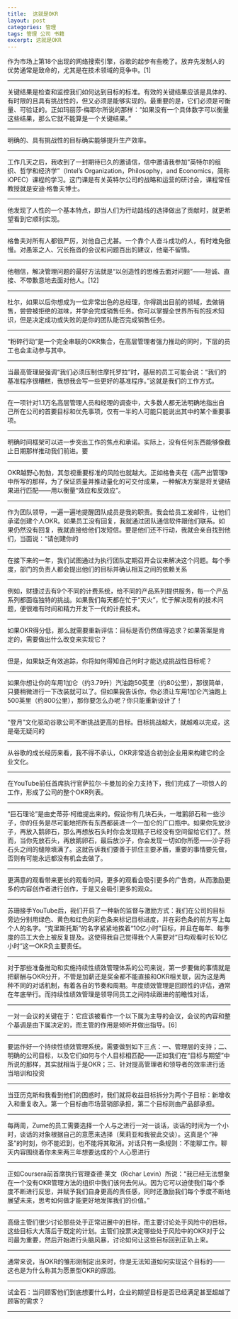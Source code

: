 ```yaml
---
title:  这就是OKR
layout: post
categories: 管理
tags: 管理 公司 书籍
excerpt: 这就是OKR
---
```

作为市场上第18个出现的网络搜索引擎，谷歌的起步有些晚了。放弃先发制人的优势通常是致命的，尤其是在技术领域的竞争中。[1]
<!-- 约翰·杜尔, 这就是OKR：让谷歌、亚马逊实现爆炸性增长的工作法, loc. 130-131 -->

-------

关键结果是检查和监控我们如何达到目标的标准。有效的关键结果应该是具体的、有时限的且具有挑战性的，但又必须是能够实现的。最重要的是，它们必须是可衡量、可验证的。正如玛丽莎·梅耶尔所说的那样：“如果没有一个具体数字可以衡量这些结果，那么它就不能算是一个关键结果。”
<!-- 约翰·杜尔, 这就是OKR：让谷歌、亚马逊实现爆炸性增长的工作法, loc. 173-175 -->

-------

明确的、具有挑战性的目标确实能够提升生产效率。
<!-- 约翰·杜尔, 这就是OKR：让谷歌、亚马逊实现爆炸性增长的工作法, loc. 204-205 -->

-------

工作几天之后，我收到了一封期待已久的邀请信，信中邀请我参加“英特尔的组织、哲学和经济学”（Intel’s Organization，Philosophy，and Economics，简称iOPEC）课程的学习。这门课是有关英特尔公司的战略和运营的研讨会，课程常任教授就是安迪·格鲁夫博士。
<!-- 约翰·杜尔, 这就是OKR：让谷歌、亚马逊实现爆炸性增长的工作法, loc. 397-400 -->

-------

他发现了人性的一个基本特点，即当人们为行动路线的选择做出了贡献时，就更希望看到它顺利实现。
<!-- 约翰·杜尔, 这就是OKR：让谷歌、亚马逊实现爆炸性增长的工作法, loc. 435-436 -->

-------

格鲁夫对所有人都很严厉，对他自己尤甚。一个靠个人奋斗成功的人，有时难免傲慢。对愚笨之人、冗长拖沓的会议和问题百出的建议，他毫不留情。
<!-- 约翰·杜尔, 这就是OKR：让谷歌、亚马逊实现爆炸性增长的工作法, loc. 507-508 -->

-------

他相信，解决管理问题的最好方法就是“以创造性的思维去面对问题”——坦诚、直接、不带歉意地去面对他人。[12]
<!-- 约翰·杜尔, 这就是OKR：让谷歌、亚马逊实现爆炸性增长的工作法, loc. 508-510 -->

-------

杜尔，如果以后你想成为一位非常出色的总经理，你得跳出目前的领域，去做销售，尝尝被拒绝的滋味，并学会完成销售任务。你可以掌握全世界所有的技术知识，但是决定成功或失败的是你的团队能否完成销售任务。
<!-- 约翰·杜尔, 这就是OKR：让谷歌、亚马逊实现爆炸性增长的工作法, loc. 516-517 -->

-------

“粉碎行动”是一个完全串联的OKR集合，在高层管理者强力推动的同时，下层的员工也会主动参与其中。
<!-- 约翰·杜尔, 这就是OKR：让谷歌、亚马逊实现爆炸性增长的工作法, loc. 707-708 -->

-------

当最高管理层强调“我们必须压制住摩托罗拉”时，基层的员工可能会说：“我们的基准程序很糟糕，我想我会写一些更好的基准程序。”这就是我们的工作方式。
<!-- 约翰·杜尔, 这就是OKR：让谷歌、亚马逊实现爆炸性增长的工作法, loc. 710-712 -->

-------

在一项针对1.1万名高层管理人员和经理的调查中，大多数人都无法明确地指出自己所在公司的首要目标和优先事项，仅有一半的人可能只能说出其中的某个重要事项。
<!-- 约翰·杜尔, 这就是OKR：让谷歌、亚马逊实现爆炸性增长的工作法, loc. 779-780 -->

-------

明确时间框架可以进一步突出工作的焦点和承诺。实际上，没有任何东西能够像截止日期那样推动我们前进。要
<!-- 约翰·杜尔, 这就是OKR：让谷歌、亚马逊实现爆炸性增长的工作法, loc. 797-798 -->

-------

OKR越野心勃勃，其忽视重要标准的风险也就越大。正如格鲁夫在《高产出管理》中所写的那样，为了保证质量并推动量化的可交付成果，一种解决方案是将关键结果进行匹配——用以衡量“效应和反效应”。
<!-- 约翰·杜尔, 这就是OKR：让谷歌、亚马逊实现爆炸性增长的工作法, loc. 826-828 -->

-------

作为团队领导，一遍一遍地提醒团队成员是我的职责。我会给员工发邮件，让他们承诺创建个人OKR。如果员工没有回复，我就通过团队通信软件跟他们联系。如果仍然没有回复，我就直接给他们发短信。要是他们还不行动，我就会亲自找到他们，当面说：“请创建你的
<!-- 约翰·杜尔, 这就是OKR：让谷歌、亚马逊实现爆炸性增长的工作法, loc. 1078-1081 -->

-------

在接下来的一年，我们试图通过为执行团队定期召开会议来解决这个问题。每个季度，部门的负责人都会提出他们的目标并确认相互之间的依赖关系
<!-- 约翰·杜尔, 这就是OKR：让谷歌、亚马逊实现爆炸性增长的工作法, loc. 1352-1354 -->

-------

例如，财捷过去有9个不同的计费系统，给不同的产品系列提供服务，每一个产品系列都面临独特的挑战。如果我们每天都在忙于“灭火”，忙于解决现有的技术问题，便很难有时间和精力开发下一代的计费技术。
<!-- 约翰·杜尔, 这就是OKR：让谷歌、亚马逊实现爆炸性增长的工作法, loc. 1459-1461 -->

-------

如果OKR得分低，那么就需要重新评估：目标是否仍然值得追求？如果答案是肯定的，需要做出什么改变来实现它？
<!-- 约翰·杜尔, 这就是OKR：让谷歌、亚马逊实现爆炸性增长的工作法, loc. 1645-1646 -->

-------

但是，如果缺乏有效追踪，你将如何得知自己何时才能达成挑战性目标呢？
<!-- 约翰·杜尔, 这就是OKR：让谷歌、亚马逊实现爆炸性增长的工作法, loc. 1835-1835 -->

-------

如果你想让你的车用1加仑（约3.79升）汽油跑50英里（约80公里），那很简单，只要稍微进行一下改装就可以了。但如果我告诉你，你必须让车用1加仑汽油跑上500英里（约800公里），那你要怎么办呢？你只能重新设计了！
<!-- 约翰·杜尔, 这就是OKR：让谷歌、亚马逊实现爆炸性增长的工作法, loc. 1945-1947 -->

-------

“登月”文化驱动谷歌公司不断挑战更高的目标。目标挑战越大，就越难以完成，这是毫无疑问的
<!-- 约翰·杜尔, 这就是OKR：让谷歌、亚马逊实现爆炸性增长的工作法, loc. 2033-2034 -->

-------

从谷歌的成长经历来看，我不得不承认，OKR非常适合初创企业用来构建它的企业文化。
<!-- 约翰·杜尔, 这就是OKR：让谷歌、亚马逊实现爆炸性增长的工作法, loc. 2127-2128 -->

-------

在YouTube前任首席执行官萨拉尔·卡曼加的全力支持下，我们完成了一项惊人的工作，形成了公司的整个OKR列表。
<!-- 约翰·杜尔, 这就是OKR：让谷歌、亚马逊实现爆炸性增长的工作法, loc. 2141-2142 -->

-------

“巨石理论”是由史蒂芬·柯维提出来的。假设你有几块石头，一堆鹅卵石和一些沙子，你的任务是尽可能地把所有东西都装进一个一加仑的广口瓶中。如果你先放沙子，再放入鹅卵石，那么再想放石头时你会发现瓶子已经没有空间留给它们了。然而，当你先放石头，再放鹅卵石，最后放沙子，你会发现一切如你所愿——沙子将石头之间的缝隙填满了。这就告诉我们要善于抓住主要矛盾，重要的事情要先做，否则有可能永远都没有机会去做了。
<!-- 约翰·杜尔, 这就是OKR：让谷歌、亚马逊实现爆炸性增长的工作法, loc. 2171-2175 -->

-------

更满意的观看带来更长的观看时间，更多的观看会吸引更多的广告商，从而激励更多的内容创作者进行创作，于是又会吸引更多的观众。
<!-- 约翰·杜尔, 这就是OKR：让谷歌、亚马逊实现爆炸性增长的工作法, loc. 2187-2188 -->

-------

苏珊接手YouTube后，我们开启了一种新的监督与激励方式：我们在公司的目标旁边分别用绿色、黄色和红色的彩色条来标记目标进度，并在彩色条的前方写上每个人的名字。“克里斯托斯”的名字紧紧地挨着“10亿小时”目标，并且在每年、每季度的员工大会上被反复提及。这使得我自己觉得我个人需要对“日均观看时长10亿小时”这一OKR负主要责任。
<!-- 约翰·杜尔, 这就是OKR：让谷歌、亚马逊实现爆炸性增长的工作法, loc. 2282-2285 -->

-------

对于那些准备推动和实施持续性绩效管理体系的公司来说，第一步要做的事情就是把薪酬与OKR分开，不管是加薪还是奖金都不能直接和OKR相关联，因为这是两种不同的对话机制，有着各自的节奏和周期。年度绩效管理是回顾性的评估，通常在年底举行。而持续性绩效管理是领导同员工之间持续跟进的前瞻性对话，
<!-- 约翰·杜尔, 这就是OKR：让谷歌、亚马逊实现爆炸性增长的工作法, loc. 2393-2396 -->

-------

一对一会议的关键在于：它应该被看作一个以下属为主导的会议，会议的内容和整个基调是由下属决定的，而主管的作用是倾听并做出指导。[6]
<!-- 约翰·杜尔, 这就是OKR：让谷歌、亚马逊实现爆炸性增长的工作法, loc. 2423-2425 -->

-------

要运作好一个持续性绩效管理系统，需要做到如下三点：一、管理层的支持；二、明确的公司目标，以及它们如何与个人目标相匹配——正如我们在“目标与期望”中所说的那样，其实就相当于是OKR；三、针对提高管理者和领导者的效率进行适当培训和投资
<!-- 约翰·杜尔, 这就是OKR：让谷歌、亚马逊实现爆炸性增长的工作法, loc. 2565-2567 -->

-------

当亚历克斯和我看到他们的困惑时，我们就将收益目标拆分为两个子目标：新增收入和重复收入。第一个目标由市场营销部承担，第二个目标则由产品部承担。
<!-- 约翰·杜尔, 这就是OKR：让谷歌、亚马逊实现爆炸性增长的工作法, loc. 2702-2704 -->

-------

每两周，Zume的员工需要选择一个人与之进行一对一谈话，谈话的时间为一个小时，谈话的对象根据自己的意愿来选择（茱莉亚和我彼此交谈）。这真是个“神圣”的时刻，你不能迟到，也不能将其取消。对话只有一条规则：不能聊工作。聊天内容围绕着你未来两三年想要达成的个人心愿进行
<!-- 约翰·杜尔, 这就是OKR：让谷歌、亚马逊实现爆炸性增长的工作法, loc. 2733-2736 -->

-------

正如Coursera前首席执行官理查德·莱文（Richar Levin）所说：“我已经无法想象在一个没有OKR管理方法的组织中我们该何去何从。因为它可以迫使我们每个季度不断进行反思，并赋予我们自身更高的责任感，同时还激励我们每个季度不断地展望未来，思考如何做才能更好地发挥我们的价值。”
<!-- 约翰·杜尔, 这就是OKR：让谷歌、亚马逊实现爆炸性增长的工作法, loc. 2861-2863 -->

-------

高级主管们很少讨论那些处于正常进展中的目标，而主要讨论处于风险中的目标，这些目标大大落后于既定的计划。主管们投票决定哪些处于风险中的OKR对于公司最为重要，然后开始进行头脑风暴，讨论如何让这些目标回到正轨上来。
<!-- 约翰·杜尔, 这就是OKR：让谷歌、亚马逊实现爆炸性增长的工作法, loc. 3020-3022 -->

-------

通常来说，当OKR的雏形刚制定出来时，你是无法知道如何实现这个目标的——这也是为什么称其为愿景型OKR的原因。
<!-- 约翰·杜尔, 这就是OKR：让谷歌、亚马逊实现爆炸性增长的工作法, loc. 3366-3367 -->

-------

试金石：当问顾客他们到底想要什么时，企业的期望目标是否已经满足甚至超越了顾客的需求？
<!-- 约翰·杜尔, 这就是OKR：让谷歌、亚马逊实现爆炸性增长的工作法, loc. 3369-3369 -->

-------

